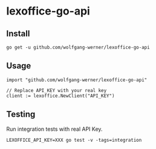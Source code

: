 # lexoffice-go-api

## Install

```
go get -u github.com/wolfgang-werner/lexoffice-go-api
```

## Usage

```
import "github.com/wolfgang-werner/lexoffice-go-api"

// Replace API_KEY with your real key
client := lexoffice.NewClient("API_KEY")
```

## Testing

Run integration tests with real API Key.

```
LEXOFFICE_API_KEY=XXX go test -v -tags=integration
```
